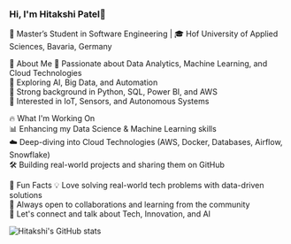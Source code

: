 ### Hi, I'm Hitakshi Patel👋

🚀 Master’s Student in Software Engineering | 🎓 Hof University of Applied Sciences, Bavaria, Germany

🌟 About Me
🔹 Passionate about Data Analytics, Machine Learning, and Cloud Technologies <br/>
🔹 Exploring AI, Big Data, and Automation <br/>
🔹 Strong background in Python, SQL, Power BI, and AWS <br/>
🔹 Interested in IoT, Sensors, and Autonomous Systems <br/>

🔥 What I'm Working On <br/>
📊 Enhancing my Data Science & Machine Learning skills <br/>
☁️ Deep-diving into Cloud Technologies (AWS, Docker, Databases, Airflow, Snowflake) <br/>
🛠️ Building real-world projects and sharing them on GitHub <br/>

📌 Fun Facts
💡 Love solving real-world tech problems with data-driven solutions <br/>
🎯 Always open to collaborations and learning from the community <br/>
💬 Let's connect and talk about Tech, Innovation, and AI <br/>



![Hitakshi's GitHub stats](https://github-readme-stats.vercel.app/api?username=patelhitakshi28&show_icons=true&theme=radical)
